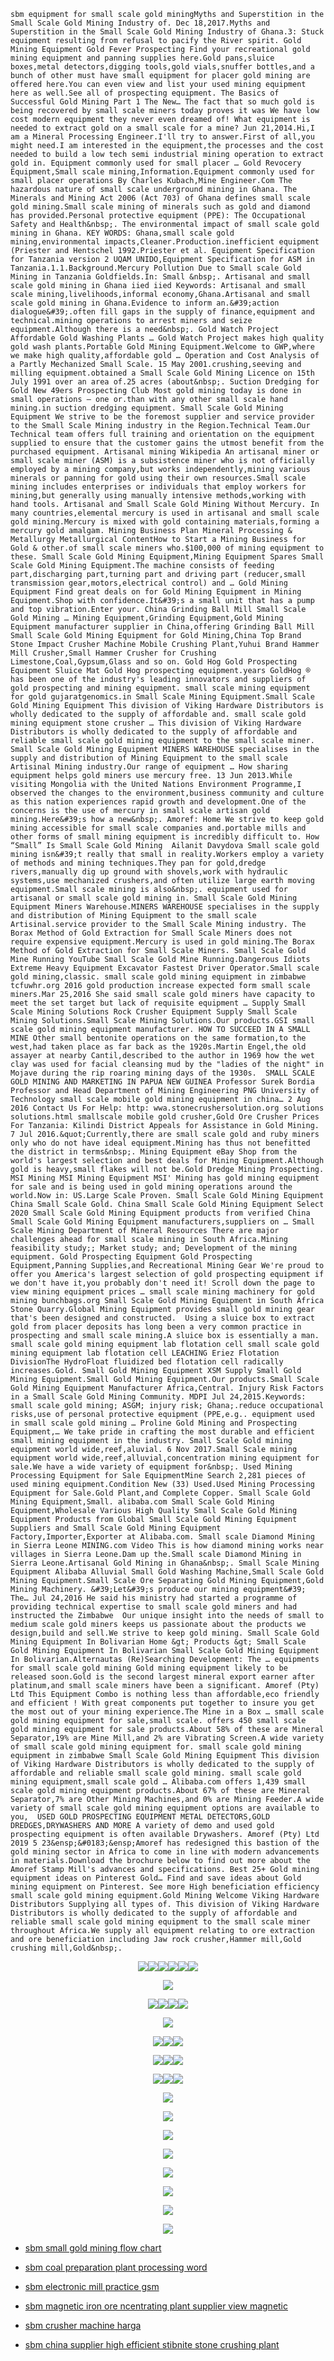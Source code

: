 
```
sbm equipment for small scale gold miningMyths and Superstition in the Small Scale Gold Mining Industry of. Dec 18,2017.Myths and Superstition in the Small Scale Gold Mining Industry of Ghana.3: Stuck equipment resulting from refusal to pacify the River spirit. Gold Mining Equipment Gold Fever Prospecting Find your recreational gold mining equipment and panning supplies here.Gold pans,sluice boxes,metal detectors,digging tools,gold vials,snuffer bottles,and a bunch of other must have small equipment for placer gold mining are offered here.You can even view and list your used mining equipment here as well.See all of prospecting equipment. The Basics of Successful Gold Mining Part 1 The New… The fact that so much gold is being recovered by small scale miners today proves it was We have low cost modern equipment they never even dreamed of! What equipment is needed to extract gold on a small scale for a mine? Jun 21,2014.Hi,I am a Mineral Processing Engineer.I'll try to answer.First of all,you might need.I am interested in the equipment,the processes and the cost needed to build a low tech semi industrial mining operation to extract gold in. Equipment commonly used for small placer … Gold Revocery Equipment,Small scale mining,Information.Equipment commonly used for small placer operations By Charles Kubach,Mine Engineer.Com The hazardous nature of small scale underground mining in Ghana. The Minerals and Mining Act 2006 (Act 703) of Ghana defines small scale gold mining.Small scale mining of minerals such as gold and diamond has provided.Personal protective equipment (PPE): The Occupational Safety and Health&nbsp;. The environmental impact of small scale gold mining in Ghana. KEY WORDS: Ghana,small scale gold mining,environmental impacts,Cleaner.Production.inefficient equipment (Priester and Hentschel 1992.Priester et al. Equipment Specification for Tanzania version 2 UQAM UNIDO,Equipment Specification for ASM in Tanzania.1.1.Background.Mercury Pollution Due to Small scale Gold Mining in Tanzania Goldfields.In: Small &nbsp;. Artisanal and small scale gold mining in Ghana iied iied Keywords: Artisanal and small scale mining,livelihoods,informal economy,Ghana.Artisanal and small scale gold mining in Ghana.Evidence to inform an.&#39;action dialogue&#39;.often fill gaps in the supply of finance,equipment and technical.mining operations to arrest miners and seize equipment.Although there is a need&nbsp;. Gold Watch Project Affordable Gold Washing Plants … Gold Watch Project makes high quality gold wash plants.Portable Gold Mining Equipment.Welcome to GWP,where we make high quality,affordable gold … Operation and Cost Analysis of a Partly Mechanized Small Scale. 15 May 2001.crushing,seeving and milling equipment.obtained a Small Scale Gold Mining Licence on 15th July 1991 over an area of.25 acres (about&nbsp;. Suction Dredging for Gold New 49ers Prospecting Club Most gold mining today is done in small operations — one or.than with any other small scale hand mining.in suction dredging equipment. Small Scale Gold Mining Equipment We strive to be the foremost supplier and service provider to the Small Scale Mining industry in the Region.Technical Team.Our Technical team offers full training and orientation on the equipment supplied to ensure that the customer gains the utmost benefit from the purchased equipment. Artisanal mining Wikipedia An artisanal miner or small scale miner (ASM) is a subsistence miner who is not officially employed by a mining company,but works independently,mining various minerals or panning for gold using their own resources.Small scale mining includes enterprises or individuals that employ workers for mining,but generally using manually intensive methods,working with hand tools. Artisanal and Small Scale Gold Mining Without Mercury. In many countries,elemental mercury is used in artisanal and small scale gold mining.Mercury is mixed with gold containing materials,forming a mercury gold amalgam. Mining Business Plan Mineral Processing & Metallurgy Metallurgical ContentHow to Start a Mining Business for Gold & other.of small scale miners who.$100,000 of mining equipment to these. Small Scale Gold Mining Equipment,Mining Equipment Spares Small Scale Gold Mining Equipment.The machine consists of feeding part,discharging part,turning part and driving part (reducer,small transmission gear,motors,electrical control) and … Gold Mining Equipment Find great deals on for Gold Mining Equipment in Mining Equipment.Shop with confidence.It&#39;s a small unit that has a pump and top vibration.Enter your. China Grinding Ball Mill Small Scale Gold Mining … Mining Equipment,Grinding Equipment,Gold Mining Equipment manufacturer supplier in China,offering Grinding Ball Mill Small Scale Gold Mining Equipment for Gold Mining,China Top Brand Stone Impact Crusher Machine Mobile Crushing Plant,Yuhui Brand Hammer Mill Crusher,Small Hammer Crusher for Crushing Limestone,Coal,Gypsum,Glass and so on. Gold Hog Gold Prospecting Equipment Sluice Mat Gold Hog prospecting equipment.years GoldHog ® has been one of the industry's leading innovators and suppliers of gold prospecting and mining equipment. small scale mining equipment for gold gujaratgenomics.in Small Scale Mining Equipment.Small Scale Gold Mining Equipment This division of Viking Hardware Distributors is wholly dedicated to the supply of affordable and. small scale gold mining equipment stone crusher … This division of Viking Hardware Distributors is wholly dedicated to the supply of affordable and reliable small scale gold mining equipment to the small scale miner. Small Scale Gold Mining Equipment MINERS WAREHOUSE specialises in the supply and distribution of Mining Equipment to the small scale Artisinal Mining industry.Our range of equipment … How sharing equipment helps gold miners use mercury free. 13 Jun 2013.While visiting Mongolia with the United Nations Environment Programme,I observed the changes to the environment,business community and culture as this nation experiences rapid growth and development.One of the concerns is the use of mercury in small scale artisan gold mining.Here&#39;s how a new&nbsp;. Amoref: Home We strive to keep gold mining accessible for small scale companies and.portable mills and other forms of small mining equipment is incredibly difficult to. How “Small” Is Small Scale Gold Mining  Ailanit Davydova Small scale gold mining isn&#39;t really that small in reality.Workers employ a variety of methods and mining techniques.They pan for gold,dredge rivers,manually dig up ground with shovels,work with hydraulic systems,use mechanized crushers,and often utilize large earth moving equipment.Small scale mining is also&nbsp;. equipment used for artisanal or small scale gold mining in. Small Scale Gold Mining Equipment Miners Warehouse.MINERS WAREHOUSE specialises in the supply and distribution of Mining Equipment to the small scale Artisinal.service provider to the Small Scale Mining industry. The Borax Method of Gold Extraction for Small Scale Miners does not require expensive equipment.Mercury is used in gold mining.The Borax Method of Gold Extraction for Small Scale Miners. Small Scale Gold Mine Running YouTube Small Scale Gold Mine Running.Dangerous Idiots Extreme Heavy Equipment Excavator Fastest Driver Operator.Small scale gold mining,classic. small scale gold mining equipment in zimbabwe tcfuwhr.org 2016 gold production increase expected form small scale miners.Mar 25,2016 She said small scale gold miners have capacity to meet the set target but lack of requisite equipment … Supply Small Scale Mining Solutions Rock Crusher Equipment Supply Small Scale Mining Solutions.Small Scale Mining Solutions.Our products.GSI small scale gold mining equipment manufacturer. HOW TO SUCCEED IN A SMALL MINE Other small bentonite operations on the same formation,to the west,had taken place as far back as the 1920s.Martin Engel,the old assayer at nearby Cantil,described to the author in 1969 how the wet clay was used for facial cleansing mud by the "ladies of the night" in Mojave during the rip roaring mining days of the 1930s.  SMALL SCALE GOLD MINING AND MARKETING IN PAPUA NEW GUINEA Professor Surek Bordia Professor and Head Department of Mining Engineering PNG University of Technology small scale mobile gold mining equipment in china… 2 Aug 2016 Contact Us For Help: http: wwa.stonecrushersolution.org solutions solutions.html smallscale mobile gold crusher,Gold Ore Crusher Prices For Tanzania: Kilindi District Appeals for Assistance in Gold Mining. 7 Jul 2016.&quot;Currently,there are small scale gold and ruby miners only who do not have ideal equipment.Mining has thus not benefitted the district in terms&nbsp;. Mining Equipment eBay Shop from the world's largest selection and best deals for Mining Equipment.Although gold is heavy,small flakes will not be.Gold Dredge Mining Prospecting. MSI Mining MSI Mining Equipment MSI' Mining has gold mining equipment for sale and is being used in gold mining operations around the world.Now in: US.Large Scale Proven. Small Scale Gold Mining Equipment China Small Scale Gold. China Small Scale Gold Mining Equipment Select 2020 Small Scale Gold Mining Equipment products from verified China Small Scale Gold Mining Equipment manufacturers,suppliers on … Small Scale Mining Department of Mineral Resources There are major challenges ahead for small scale mining in South Africa.Mining feasibility study;; Market study; and; Development of the mining equipment. Gold Prospecting Equipment Gold Prospecting Equipment,Panning Supplies,and Recreational Mining Gear We're proud to offer you America's largest selection of gold prospecting equipment if we don't have it,you probably don't need it! Scroll down the page to view mining equipment prices … small scale mining machinery for gold mining bunchbags.org Small Scale Gold Mining Equipment in South Africa Stone Quarry.Global Mining Equipment provides small gold mining gear that's been designed and constructed.  Using a sluice box to extract gold from placer deposits has long been a very common practice in prospecting and small scale mining.A sluice box is essentially a man. small scale gold mining equipment lab flotation cell small scale gold mining equipment lab flotation cell LEACHING Eriez Flotation DivisionThe HydroFloat fluidized bed flotation cell radically increases.Gold. Small Gold Mining Equipment XSM Supply Small Gold Mining Equipment.Small Gold Mining Equipment.Our products.Small Scale Gold Mining Equipment Manufacturer Africa,Central. Injury Risk Factors in a Small Scale Gold Mining Community. MDPI Jul 24,2015.Keywords: small scale gold mining; ASGM; injury risk; Ghana;.reduce occupational risks,use of personal protective equipment (PPE,e.g.. equipment used in small scale gold mining … Proline Gold Mining and Prospecting Equipment,… We take pride in crafting the most durable and efficient small mining equipment in the industry. Small Scale Gold mining equipment world wide,reef,aluvial. 6 Nov 2017.Small Scale mining equipment world wide,reef,alluvial,concentration mining equipment for sale.We have a wide variety of equipment for&nbsp;. Used Mining Processing Equipment for Sale EquipmentMine Search 2,281 pieces of used mining equipment.Condition New (33) Used.Used Mining Processing Equipment for Sale.Gold Plant,and Complete Copper. Small Scale Gold Mining Equipment,Small. alibaba.com Small Scale Gold Mining Equipment,Wholesale Various High Quality Small Scale Gold Mining Equipment Products from Global Small Scale Gold Mining Equipment Suppliers and Small Scale Gold Mining Equipment Factory,Importer,Exporter at Alibaba.com. Small scale Diamond Mining in Sierra Leone MINING.com Video This is how diamond mining works near villages in Sierra Leone.Dam up the.Small scale Diamond Mining in Sierra Leone.Artisanal Gold Mining in Ghana&nbsp;. Small Scale Mining Equipment Alibaba Alluvial Small Gold Washing Machine,Small Scale Gold Mining Equipment.Small Scale Ore Separating Gold Mining Equipment,Gold Mining Machinery. &#39;Let&#39;s produce our mining equipment&#39; The… Jul 24,2016 He said his ministry had started a programme of providing technical expertise to small scale gold miners and had instructed the Zimbabwe  Our unique insight into the needs of small to medium scale gold miners keeps us passionate about the products we design,build and sell.We strive to keep gold mining. Small Scale Gold Mining Equipment In Bolivarian Home &gt; Products &gt; Small Scale Gold Mining Equipment In Bolivarian Small Scale Gold Mining Equipment In Bolivarian.Alternautas (Re)Searching Development: The … equipments for small scale gold mining Gold mining equipment likely to be released soon.Gold is the second largest mineral export earner after platinum,and small scale miners have been a significant. Amoref (Pty) Ltd This Equipment Combo is nothing less than affordable,eco friendly and efficient ! With great components put together to insure you get the most out of your mining experience.The Mine in a Box … small scale gold mining equipment for sale,small scale. offers 450 small scale gold mining equipment for sale products.About 58% of these are Mineral Separator,19% are Mine Mill,and 2% are Vibrating Screen.A wide variety of small scale gold mining equipment for. small scale gold mining equipment in zimbabwe Small Scale Gold Mining Equipment This division of Viking Hardware Distributors is wholly dedicated to the supply of affordable and reliable small scale gold mining. small scale gold mining equipment,small scale gold … Alibaba.com offers 1,439 small scale gold mining equipment products.About 67% of these are Mineral Separator,7% are Other Mining Machines,and 0% are Mining Feeder.A wide variety of small scale gold mining equipment options are available to you,  USED GOLD PROSPECTING EQUIPMENT METAL DETECTORS,GOLD DREDGES,DRYWASHERS AND MORE A variety of demo and used gold prospecting equipment is often available Drywashers. Amoref (Pty) Ltd 2019 5 23&ensp;&#0183;&ensp;Amoref has redesigned this bastion of the gold mining sector in Africa to come in line with modern advancements in materials.Download the brochure below to find out more about the Amoref Stamp Mill's advances and specifications. Best 25+ Gold mining equipment ideas on Pinterest Gold… Find and save ideas about Gold mining equipment on Pinterest. See more High beneficiation efficiency small scale gold mining equipment.Gold Mining Welcome Viking Hardware Distributors Supplying all types of. This division of Viking Hardware Distributors is wholly dedicated to the supply of affordable and reliable small scale gold mining equipment to the small scale miner throughout Africa.We supply all equipment relating to ore extraction and ore beneficiation including Jaw rock crusher,Hammer mill,Gold crushing mill,Gold&nbsp;. 
```

<div align="center">
  
<a rel="nofollow" href="https://m.shibang-china.com?f=github&k=sbm+equipment+for+small+scale+gold+mining"><img src="https://static.shibang-china.com/en/l.png"></a><img src="https://static.shibang-china.com/en/hw.png"><a rel="nofollow" href="https://m.shibang-china.com/product/?f=github&k=sbm+equipment+for+small+scale+gold+mining"><img src="https://static.shibang-china.com/en/p.png"></a><a rel="nofollow" href="https://m.shibang-china.com/cases/?f=github&k=sbm+equipment+for+small+scale+gold+mining"><img src="https://static.shibang-china.com/en/c.png"></a><a rel="nofollow" href="https://m.shibang-china.com/news/?f=github&k=sbm+equipment+for+small+scale+gold+mining"><img src="https://static.shibang-china.com/en/n.png"></a><a rel="nofollow" href="https://m.shibang-china.com?f=github&k=sbm+equipment+for+small+scale+gold+mining"><img src="https://static.shibang-china.com/en/m.png"></a>

<a rel="nofollow" href="https://m.shibang-china.com/product/?f=github&k=sbm+equipment+for+small+scale+gold+mining"><img src="https://static.shibang-china.com/en/b.jpg"></a>
  
<a rel="nofollow" href="https://m.shibang-china.com/solution-aggregate.html?f=github&k=sbm+equipment+for+small+scale+gold+mining"><img src="https://static.shibang-china.com/en/a.jpg"></a><a rel="nofollow" href="https://m.shibang-china.com/solution-mine.html?f=github&k=sbm+equipment+for+small+scale+gold+mining"><img src="https://static.shibang-china.com/en/m.jpg"></a><a rel="nofollow" href="https://m.shibang-china.com/solution-mill.html?f=github&k=sbm+equipment+for+small+scale+gold+mining"><img src="https://static.shibang-china.com/en/g.jpg"></a><a rel="nofollow" href="https://m.shibang-china.com/solution-epc.html?f=github&k=sbm+equipment+for+small+scale+gold+mining"><img src="https://static.shibang-china.com/en/e.jpg"></a>

<a rel="nofollow" href="https://m.shibang-china.com/product/?f=github&k=sbm+equipment+for+small+scale+gold+mining"><img src="https://static.shibang-china.com/en/a-p.png"></a>

<a rel="nofollow" href="https://m.shibang-china.com/product/crusher/c6x.html?f=github&k=sbm+equipment+for+small+scale+gold+mining"><img src="https://static.shibang-china.com/en/j.jpg"></a><a rel="nofollow" href="https://m.shibang-china.com/product/crusher/ci5x.html?f=github&k=sbm+equipment+for+small+scale+gold+mining"><img src="https://static.shibang-china.com/en/i.jpg"></a><a rel="nofollow" href="https://m.shibang-china.com/product/crusher/hst.html?f=github&k=sbm+equipment+for+small+scale+gold+mining"><img src="https://static.shibang-china.com/en/c.jpg"></a>

<a rel="nofollow" href="https://m.shibang-china.com/product/mill/mtw.html?f=github&k=sbm+equipment+for+small+scale+gold+mining"><img src="https://static.shibang-china.com/en/mtw.jpg"></a><a rel="nofollow" href="https://m.shibang-china.com/product/mill/scm.html?f=github&k=sbm+equipment+for+small+scale+gold+mining"><img src="https://static.shibang-china.com/en/scm.jpg"></a><a rel="nofollow" href="https://m.shibang-china.com/product/mill/lm.html?f=github&k=sbm+equipment+for+small+scale+gold+mining"><img src="https://static.shibang-china.com/en/lm.jpg"></a>

<a rel="nofollow" href="https://m.shibang-china.com/product/sand/vsi6x.html?f=github&k=sbm+equipment+for+small+scale+gold+mining"><img src="https://static.shibang-china.com/en/6x.jpg"></a><a rel="nofollow" href="https://m.shibang-china.com/product/sand/vu.html?f=github&k=sbm+equipment+for+small+scale+gold+mining"><img src="https://static.shibang-china.com/en/vu.jpg"></a><a rel="nofollow" href="https://m.shibang-china.com/product/mobile/klun.html?f=github&k=sbm+equipment+for+small+scale+gold+mining"><img src="https://static.shibang-china.com/en/k.jpg"></a>

<a rel="nofollow" href="https://m.shibang-china.com/cases/?f=github&k=sbm+equipment+for+small+scale+gold+mining"><img src="https://static.shibang-china.com/en/case.png"></a>

<a rel="nofollow" href="https://m.shibang-china.com/cases/aggregate/202.html?f=github&k=sbm+equipment+for+small+scale+gold+mining"><img src="https://static.shibang-china.com/en/c-1.jpg"></a>

<a rel="nofollow" href="https://m.shibang-china.com/cases/aggregate/203.html?f=github&k=sbm+equipment+for+small+scale+gold+mining"><img src="https://static.shibang-china.com/en/c-2.jpg"></a>

<a rel="nofollow" href="https://m.shibang-china.com/cases/mill/123.html?f=github&k=sbm+equipment+for+small+scale+gold+mining"><img src="https://static.shibang-china.com/en/c-3.jpg"></a>

<a rel="nofollow" href="https://m.shibang-china.com/contact_us.html?f=github&k=sbm+equipment+for+small+scale+gold+mining"><img src="https://static.shibang-china.com/en/contact.png"></a>

<a rel="nofollow" href="https://swt.shibang-china.com/?f=github&k=sbm+equipment+for+small+scale+gold+mining"><img src="https://static.shibang-china.com/en/chat.png"></a>

<a rel="nofollow" href="https://whatsapp.shibangsoft.com/WhatsApp.php?f=github&k=sbm+equipment+for+small+scale+gold+mining"><img src="https://static.shibang-china.com/en/whatsapp.png"></a>

<a rel="nofollow" href="https://m.shibang-china.com/?f=github&k=sbm+equipment+for+small+scale+gold+mining"><img src="https://static.shibang-china.com/en/website.png"></a>

</div>


* [sbm small gold mining flow chart](sbm%20small%20gold%20mining%20flow%20chart.md)

* [sbm coal preparation plant processing word](sbm%20coal%20preparation%20plant%20processing%20word.md)

* [sbm electronic mill practice gsm](sbm%20electronic%20mill%20practice%20gsm.md)

* [sbm magnetic iron ore ncentrating plant supplier view magnetic](sbm%20magnetic%20iron%20ore%20ncentrating%20plant%20supplier%20view%20magnetic.md)

* [sbm crusher machine harga](sbm%20crusher%20machine%20harga.md)

* [sbm china supplier high efficient stibnite stone crushing plant](sbm%20china%20supplier%20high%20efficient%20stibnite%20stone%20crushing%20plant.md)